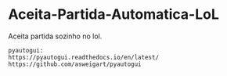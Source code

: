 # Aceita-Partida-Automatica-LoL
Aceita partida sozinho no lol.

```
pyautogui:
https://pyautogui.readthedocs.io/en/latest/
https://github.com/asweigart/pyautogui
```